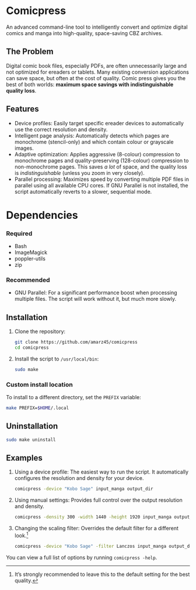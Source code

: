 # Comicpress

An advanced command-line tool to intelligently convert and optimize digital comics and manga into high-quality, space-saving CBZ archives.

## The Problem

Digital comic book files, especially PDFs, are often unnecessarily large and not optimized for ereaders or tablets. Many existing conversion applications can save space, but often at the cost of quality. Comic press gives you the best of both worlds: **maximum space savings with indistinguishable quality loss**.

## Features

- Device profiles: Easily target specific ereader devices to automatically use the correct resolution and density.
- Intelligent page analysis: Automatically detects which pages are monochrome (stencil-only) and which contain colour or grayscale images.
- Adaptive optimization: Applies aggressive (8-colour) compression to monochrome pages and quality-preserving (128-colour) compression to non-monochrome pages. This saves _a lot_ of space, and the quality loss is _indistinguishable_ (unless you zoom in very closely).
- Parallel processing: Maximizes speed by converting multiple PDF files in parallel using all available CPU cores. If GNU Parallel is not installed, the script automatically reverts to a slower, sequential mode.

# Dependencies

### Required

- Bash
- ImageMagick
- poppler-utils
- zip

### Recommended

- GNU Parallel: For a significant performance boost when processing multiple files. The script will work without it, but much more slowly.

## Installation

1. Clone the repository:

   ```sh
   git clone https://github.com/amarz45/comicpress
   cd comicpress
   ```

2. Install the script to `/usr/local/bin`:

   ```sh
   sudo make
   ```

### Custom install location

To install to a different directory, set the `PREFIX` variable:

```sh
make PREFIX=$HOME/.local
```

## Uninstallation

```sh
sudo make uninstall
```

## Examples

1. Using a device profile: The easiest way to run the script. It automatically configures the resolution and density for your device.

   ```sh
   comicpress -device "Kobo Sage" input_manga output_dir
   ```

2. Using manual settings: Provides full control over the output resolution and density.

   ```sh
   comicpress -density 300 -width 1440 -height 1920 input_manga output_dir
   ```

3. Changing the scaling filter: Overrides the default filter for a different look.[^1]

   ```sh
   comicpress -device "Kobo Sage" -filter Lanczos input_manga output_dir
   ```

You can view a full list of options by running `comicpress -help`.

[^1]: It’s strongly recommended to leave this to the default setting for the best quality.
